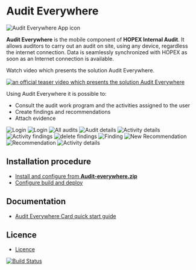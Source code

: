 # Audit Everywhere

![Audit Everywhere App icon](docs/images/Favicon.png)

**Audit Everywhere** is the mobile component of **HOPEX Internal Audit**. It allows auditors to carry out an audit on site, using any device, regardless the internet connection. Data is seamlessly synchronized with HOPEX as soon as an Internet connection is available.

Watch video which presents the solution Audit Everywhere.

[![an official teaser video which presents the solution Audit Everywhere](https://img.youtube.com/vi/O8AilpckiRI/0.jpg)](https://www.youtube.com/watch?v=O8AilpckiRI)

Using Audit Everywhere it is possible to:

- Consult the audit work program and the activities assigned to the user
- Create findings and recommendations
- Attach evidence

![Login](docs/images/login-tab.png)
![Login](docs/images/login.png)
![All audits](docs/images/all-audits.png)
![Audit details](docs/images/audit-details.png)
![Activity details](docs/images/activity-details.png)
![Activity findings](docs/images/activity-findings.png)
![delete findings](docs/images/delete-findings.png)
![Finding](docs/images/finding.png)
![New Recommendation](docs/images/recommendation-new.png)
![Recommendation](docs/images/recommendation-edit.png)
![Activity details](docs/images/activity-details-tab.png)

## Installation procedure
- [Install and configure from **Audit-everywhere.zip**](docs/deployment.md)
- [Configure build and deploy](docs/configure-build-deploy.md)

## Documentation
- [Audit Everywhere Card quick start guide](docs/readme.md)

## Licence
- [Licence](LICENSE)

[![Build Status](https://megainternational.visualstudio.com/HOPEX%20Audit%20Mission/_apis/build/status/HOPEX%20Audit%20Mission?branchName=master)](https://megainternational.visualstudio.com/HOPEX%20Audit%20Mission/_build/latest?definitionId=147&branchName=master)
